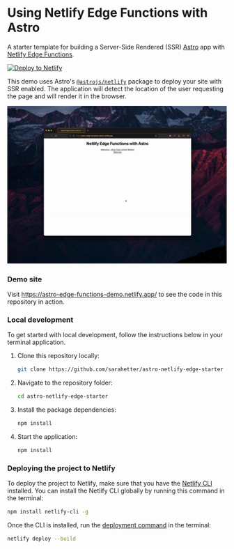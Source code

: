 # Using Netlify Edge Functions with Astro

A starter template for building a Server-Side Rendered (SSR) [Astro](https://astro.build/) app with [Netlify Edge Functions](https://docs.netlify.com/netlify-labs/experimental-features/edge-functions/).

[![Deploy to Netlify](https://www.netlify.com/img/deploy/button.svg)](https://app.netlify.com/start/deploy?repository=https://github.com/sarahetter/astro-netlify-edge-starter)

This demo uses Astro's [`@astrojs/netlify`](https://github.com/withastro/astro/tree/main/packages/integrations/netlify) package to deploy your site with SSR enabled. The application will detect the location of the user requesting the page and will render it in the browser.

![Example of the sample application detectiong the location and showing an in-browser alert](media/ssr_hydration.gif)

### Demo site

Visit https://astro-edge-functions-demo.netlify.app/ to see the code in this repository in action.

### Local development

To get started with local development, follow the instructions below in your terminal application.

1. Clone this repository locally:

    ```bash
    git clone https://github.com/sarahetter/astro-netlify-edge-starter
    ```
2. Navigate to the repository folder:

    ```bash
    cd astro-netlify-edge-starter
    ```
3. Install the package dependencies:

    ```bash
    npm install
    ```

4. Start the application:

    ```bash
    npm install
    ```

### Deploying the project to Netlify

To deploy the project to Netlify, make sure that you have the [Netlify CLI](https://docs.netlify.com/cli/get-started/) installed. You can install the Netlify CLI globally by running this command in the terminal:

```bash
npm install netlify-cli -g
```

Once the CLI is installed, run the [deployment command](https://cli.netlify.com/commands/deploy) in the terminal:

```bash
netlify deploy --build
```
